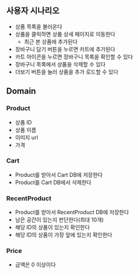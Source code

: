 ## 사용자 시나리오

- 상품 목록을 불러온다
- 상품을 클릭하면 상품 상세 페이지로 이동한다
    - 최근 본 상품에 추가된다
- 장바구니 담기 버튼을 누르면 카트에 추가된다
- 카트 아이콘을 누르면 장바구니 목록을 확인할 수 있다
- 장바구니 목록에서 상품을 삭제할 수 있다
- 더보기 버튼을 눌러 상품을 추가 로드할 수 있다

## Domain

### Product

- 상품 ID
- 상품 이름
- 이미지 url
- 가격

### Cart

- Product를 받아서 Cart DB에 저장한다
- Product를 Cart DB에서 삭제한다

### RecentProduct

- Product를 받아서 RecentProduct DB에 저장한다
- 남은 공간이 있는지 판단한다(최대 10개)
- 해당 ID의 상품이 있는지 확인한다
- 해당 ID의 상품이 가장 앞에 있는지 확인한다

### Price

- 금액은 0 이상이다
